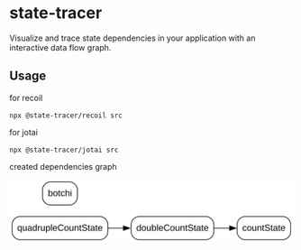 # state-tracer

Visualize and trace state dependencies in your application with an interactive data flow graph.

## Usage

for recoil

```
npx @state-tracer/recoil src
```

for jotai

```
npx @state-tracer/jotai src
```

created dependencies graph

<p align="center">
  <img alt="Cover image" src="./packages/recoil/src/__tests__/recoil-graph.svg" />
</p>
